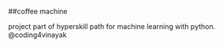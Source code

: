 ##coffee machine

project part of hyperskill path for machine learning with python.
@coding4vinayak

